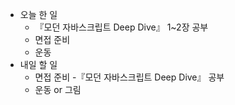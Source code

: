 - 오늘 한 일
	- 『모던 자바스크립트 Deep Dive』 1~2장 공부
	- 면접 준비
	- 운동
- 내일 할 일
	- 면접 준비
	-『모던 자바스크립트 Deep Dive』 공부
	- 운동 or 그림